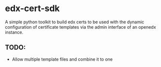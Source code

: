 # edx-cert-sdk

A simple python toolkit to build edx certs to be used with the dynamic configuration of certificate 
templates via the admin interface of an openedx instance.

## TODO:
* Allow multiple template files and combine it to one 
